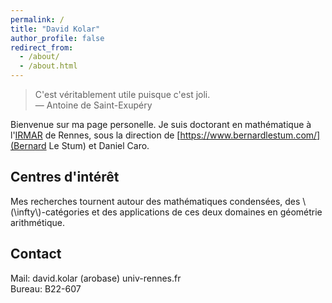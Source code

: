 ```yaml
---
permalink: /
title: "David Kolar"
author_profile: false
redirect_from: 
  - /about/
  - /about.html
---
```


> C'est véritablement utile puisque c'est joli.  
— Antoine de Saint-Exupéry

Bienvenue sur ma page personelle. Je suis doctorant en mathématique à l'[IRMAR](https://irmar.univ-rennes.fr/) de Rennes, sous la direction de [https://www.bernardlestum.com/](Bernard Le Stum) et Daniel Caro.

Centres d'intérêt
---

Mes recherches tournent autour des mathématiques condensées, des \\(\infty\\)-catégories et des applications de ces deux domaines en géométrie arithmétique.

Contact
---

Mail: david.kolar (arobase) univ-rennes.fr  
Bureau: B22-607
